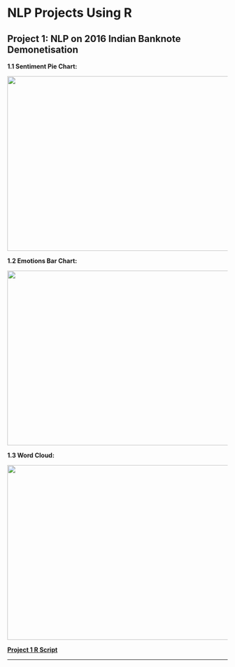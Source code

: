 # NLP Projects Using R 

## Project 1: NLP on 2016 Indian Banknote Demonetisation

**1.1 Sentiment Pie Chart:**

<img src="https://github.com/drdataSpp/Spp-NLP-Projects-Using-R/blob/master/01_Demonetization_Tweets_Analysis/Demonetization%20Pie%20Chart.png" width="600" height="400"/>

**1.2 Emotions Bar Chart:**

<img src="https://github.com/drdataSpp/Spp-NLP-Projects-Using-R/blob/master/01_Demonetization_Tweets_Analysis/Demonetization%20Bar%20Chart.png" width="600" height="400"/>

**1.3 Word Cloud:**

<img src="https://github.com/drdataSpp/Spp-NLP-Projects-Using-R/blob/master/01_Demonetization_Tweets_Analysis/Demonetization%20Word%20Cloud.png" width="600" height="400"/>

[**Project 1 R Script**](https://github.com/drdataSpp/Spp-NLP-Projects-Using-R/blob/master/01_Demonetization_Tweets_Analysis/R%20-%20NLP%20On%20India%20Demonetisation.R)

<hr></hr>
